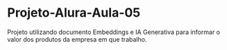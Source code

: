 # Projeto-Alura-Aula-05
Projeto utilizando documento Embeddings e IA Generativa para informar o valor dos produtos da empresa em que trabalho.
